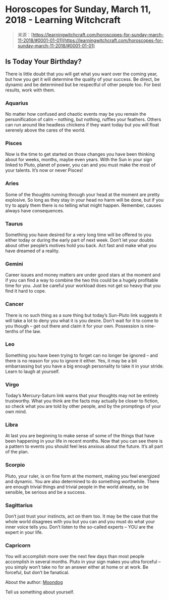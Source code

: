 <!--yml
category: 未分类
date: 2024-06-12 18:20:46
-->

# Horoscopes for Sunday, March 11, 2018 - Learning Witchcraft

> 来源：[https://learningwitchcraft.com/horoscopes-for-sunday-march-11-2018/#0001-01-01](https://learningwitchcraft.com/horoscopes-for-sunday-march-11-2018/#0001-01-01)

## Is Today Your Birthday?

There is little doubt that you will get what you want over the coming year, but how you get it will determine the quality of your success. Be direct, be dynamic and be determined but be respectful of other people too. For best results, work with them.

### Aquarius

No matter how confused and chaotic events may be you remain the personification of calm – nothing, but nothing, ruffles your feathers. Others can run around like headless chickens if they want today but you will float serenely above the cares of the world.

### Pisces

Now is the time to get started on those changes you have been thinking about for weeks, months, maybe even years. With the Sun in your sign linked to Pluto, planet of power, you can and you must make the most of your talents. It’s now or never Pisces!

### Aries

Some of the thoughts running through your head at the moment are pretty explosive. So long as they stay in your head no harm will be done, but if you try to apply them there is no telling what might happen. Remember, causes always have consequences.

### Taurus

Something you have desired for a very long time will be offered to you either today or during the early part of next week. Don’t let your doubts about other people’s motives hold you back. Act fast and make what you have dreamed of a reality.

### Gemini

Career issues and money matters are under good stars at the moment and if you can find a way to combine the two this could be a hugely profitable time for you. Just be careful your workload does not get so heavy that you find it hard to cope.

### Cancer

There is no such thing as a sure thing but today’s Sun-Pluto link suggests it will take a lot to deny you what it is you desire. Don’t wait for it to come to you though – get out there and claim it for your own. Possession is nine-tenths of the law.

### Leo

Something you have been trying to forget can no longer be ignored – and there is no reason for you to ignore it either. Yes, it may be a bit embarrassing but you have a big enough personality to take it in your stride. Learn to laugh at yourself.

### Virgo

Today’s Mercury-Saturn link warns that your thoughts may not be entirely trustworthy. What you think are the facts may actually be closer to fiction, so check what you are told by other people, and by the promptings of your own mind.

### Libra

At last you are beginning to make sense of some of the things that have been happening in your life in recent months. Now that you can see there is a pattern to events you should feel less anxious about the future. It’s all part of the plan.

### Scorpio

Pluto, your ruler, is on fine form at the moment, making you feel energized and dynamic. You are also determined to do something worthwhile. There are enough trivial things and trivial people in the world already, so be sensible, be serious and be a success.

### Sagittarius

Don’t just trust your instincts, act on them too. It may be the case that the whole world disagrees with you but you can and you must do what your inner voice tells you. Don’t listen to the so-called experts – YOU are the expert in your life.

### Capricorn

You will accomplish more over the next few days than most people accomplish in several months. Pluto in your sign makes you ultra forceful – you simply won’t take no for an answer either at home or at work. Be forceful, but don’t be fanatical.

About the author: [Moondog](https://learningwitchcraft.com/profile/?tthayer/)

Tell us something about yourself.